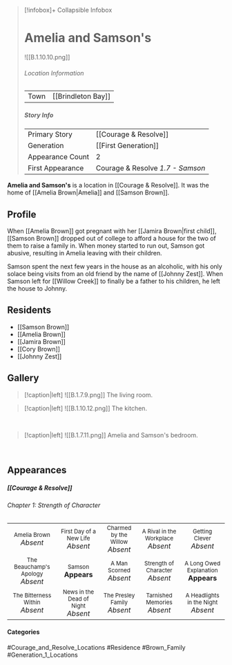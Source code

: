> [!infobox]+ Collapsible Infobox
> # Amelia and Samson's
> ![[B.1.10.10.png]] 
> ###### Location Information
> |  |  | 
> | ---- | ---- | 
> | Town | [[Brindleton Bay]] | 
> 
> ##### Story Info
> |  |  | 
> | ---- | ---- | 
> | Primary Story | [[Courage & Resolve]] | 
> | Generation | [[First Generation]]|
> | Appearance Count | 2 | 
> | First Appearance | Courage & Resolve *1.7 - Samson*

**Amelia and Samson's** is a location in [[Courage & Resolve]]. It was the home of [[Amelia Brown|Amelia]] and [[Samson Brown]].

## Profile
When [[Amelia Brown]] got pregnant with her [[Jamira Brown|first child]], [[Samson Brown]] dropped out of college to afford a house for the two of them to raise a family in. When money started to run out, Samson got abusive, resulting in Amelia leaving with their children.

Samson spent the next few years in the house as an alcoholic, with his only solace being visits from an old friend by the name of [[Johnny Zest]]. When Samson left for [[Willow Creek]] to finally be a father to his children, he left the house to Johnny.

## Residents
- [[Samson Brown]]
- [[Amelia Brown]]
- [[Jamira Brown]]
- [[Cory Brown]]
- [[Johnny Zest]]

## Gallery
> [!caption|left]
> ![[B.1.7.9.png]] 
> The living room.

> [!caption|left]
> ![[B.1.10.12.png]] 
> The kitchen.

<br style="clear:both; margin: 0; padding: 0" />

> [!caption|left]
> ![[B.1.7.11.png]] 
> Amelia and Samson's bedroom.

<br style="clear:both; margin: 0; padding: 0" />

## Appearances
##### [[Courage & Resolve]]
###### Chapter 1: Strength of Character

|                                                                       |                                                                         |                                                                     |                                                                        |                                                                          |
| --------------------------------------------------------------------- | ----------------------------------------------------------------------- | ------------------------------------------------------------------- | ---------------------------------------------------------------------- | ------------------------------------------------------------------------ |
| <center><font size=2>Amelia Brown<br><font size=3>*Absent*            | <center><font size=2>First Day of a New Life<br><font size=3>*Absent*   | <center><font size=2>Charmed by the Willow<br><font size=3>*Absent* | <center><font size=2>A Rival in the Workplace<br><font size=3>*Absent* | <center><font size=2>Getting Clever<br><font size=3>*Absent*             |
| <center><font size=2>The Beauchamp's Apology<br><font size=3>*Absent* | <center><font size=2>Samson<br><font size=3>**Appears**                 | <center><font size=2>A Man Scorned<br><font size=3>*Absent*         | <center><font size=2>Strength of Character<br><font size=3>*Absent*    | <center><font size=2>A Long Owed Explanation<br><font size=3>**Appears** |
| <center><font size=2>The Bitterness Within<br><font size=3>*Absent*   | <center><font size=2>News in the Dead of Night<br><font size=3>*Absent* | <center><font size=2>The Presley Family<br><font size=3>*Absent*    | <center><font size=2>Tarnished Memories<br><font size=3>*Absent*       | <center><font size=2>A Headlights in the Night<br><font size=3>*Absent*  |

#### Categories
#Courage_and_Resolve_Locations #Residence #Brown_Family #Generation_1_Locations